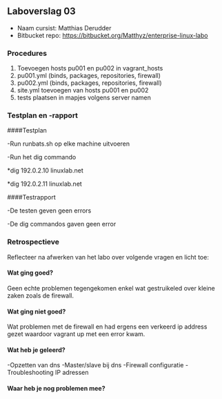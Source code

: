 ## Laboverslag 03

- Naam cursist: Matthias Derudder
- Bitbucket repo: https://bitbucket.org/Matthyz/enterprise-linux-labo

### Procedures

1. Toevoegen hosts pu001 en pu002 in vagrant_hosts
2. pu001.yml (binds, packages, repositories, firewall)
3. pu002.yml (binds, packages, repositories, firewall)
4. site.yml toevoegen van hosts pu001 en pu002
5. tests plaatsen in mapjes volgens server namen

### Testplan en -rapport

####Testplan

-Run runbats.sh op elke machine uitvoeren

-Run het dig commando

*dig 192.0.2.10 linuxlab.net

*dig 192.0.2.11 linuxlab.net

####Testrapport

-De testen geven geen errors

-De dig commandos gaven geen error

### Retrospectieve

Reflecteer na afwerken van het labo over volgende vragen en licht toe:

#### Wat ging goed?

Geen echte problemen tegengekomen enkel wat gestruikeled over kleine zaken zoals de firewall.

#### Wat ging niet goed?

Wat problemen met de firewall en had ergens een verkeerd ip address gezet waardoor vagrant up met een error kwam.

#### Wat heb je geleerd?

-Opzetten van dns
-Master/slave bij dns
-Firewall configuratie
-Troubleshooting IP adressen

#### Waar heb je nog problemen mee?

